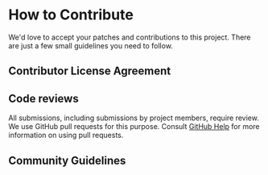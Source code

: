 # How to Contribute

We'd love to accept your patches and contributions to this project. There are
just a few small guidelines you need to follow.

## Contributor License Agreement


## Code reviews

All submissions, including submissions by project members, require review. We
use GitHub pull requests for this purpose. Consult
[GitHub Help](https://help.github.com/articles/about-pull-requests/) for more
information on using pull requests.

## Community Guidelines
